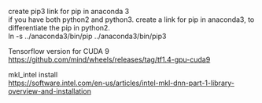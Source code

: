 create pip3 link for pip in anaconda 3 <br>
if you have both python2 and python3. create a link for pip in anaconda3, to differentiate the pip in python2.<br>
ln -s ../anaconda3/bin/pip  ../anaconda3/bin/pip3  


Tensorflow version for CUDA 9 <br>
https://github.com/mind/wheels/releases/tag/tf1.4-gpu-cuda9

mkl_intel install<br>
https://software.intel.com/en-us/articles/intel-mkl-dnn-part-1-library-overview-and-installation



